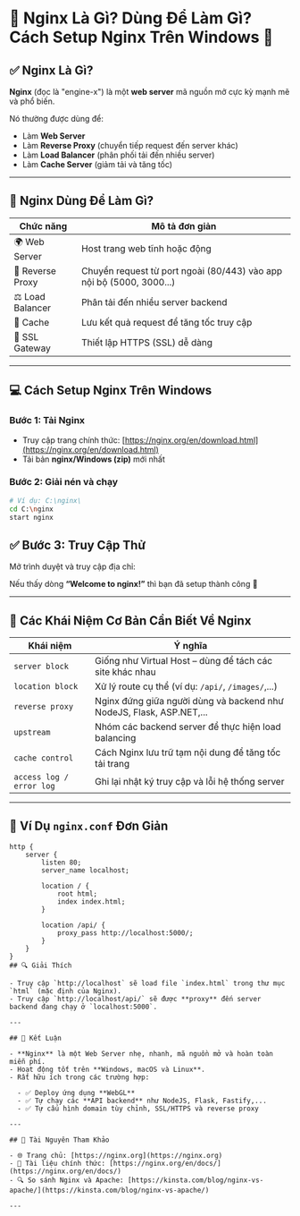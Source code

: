 # 🚀 Nginx Là Gì? Dùng Để Làm Gì? Cách Setup Nginx Trên Windows 🧠

## ✅ Nginx Là Gì?

**Nginx** (đọc là "engine-x") là một **web server** mã nguồn mở cực kỳ mạnh mẽ và phổ biến.

Nó thường được dùng để:
- Làm **Web Server**
- Làm **Reverse Proxy** (chuyển tiếp request đến server khác)
- Làm **Load Balancer** (phân phối tải đến nhiều server)
- Làm **Cache Server** (giảm tải và tăng tốc)

---

## 🔧 Nginx Dùng Để Làm Gì?

| Chức năng          | Mô tả đơn giản                                                   |
|---------------------|------------------------------------------------------------------|
| 🌍 Web Server       | Host trang web tĩnh hoặc động                                    |
| 🔁 Reverse Proxy     | Chuyển request từ port ngoài (80/443) vào app nội bộ (5000, 3000...)|
| ⚖️ Load Balancer     | Phân tải đến nhiều server backend                               |
| 🧠 Cache             | Lưu kết quả request để tăng tốc truy cập                        |
| 🔐 SSL Gateway       | Thiết lập HTTPS (SSL) dễ dàng                                    |

---

## 💻 Cách Setup Nginx Trên Windows

### Bước 1: Tải Nginx

- Truy cập trang chính thức: [https://nginx.org/en/download.html](https://nginx.org/en/download.html)
- Tải bản **nginx/Windows (zip)** mới nhất

### Bước 2: Giải nén và chạy

```bash
# Ví dụ: C:\nginx\
cd C:\nginx
start nginx
```
## ✅ Bước 3: Truy Cập Thử

Mở trình duyệt và truy cập địa chỉ: 


Nếu thấy dòng **“Welcome to nginx!”** thì bạn đã setup thành công 🎉

---

## 🧠 Các Khái Niệm Cơ Bản Cần Biết Về Nginx

| **Khái niệm**              | **Ý nghĩa**                                                                 |
|----------------------------|------------------------------------------------------------------------------|
| `server block`            | Giống như Virtual Host – dùng để tách các site khác nhau                    |
| `location block`          | Xử lý route cụ thể (ví dụ: `/api/`, `/images/`,...)                         |
| `reverse proxy`           | Nginx đứng giữa người dùng và backend như NodeJS, Flask, ASP.NET,...        |
| `upstream`                | Nhóm các backend server để thực hiện load balancing                         |
| `cache control`           | Cách Nginx lưu trữ tạm nội dung để tăng tốc tải trang                       |
| `access log / error log`  | Ghi lại nhật ký truy cập và lỗi hệ thống server                             |

---

## 📝 Ví Dụ `nginx.conf` Đơn Giản

```nginx
http {
    server {
        listen 80;
        server_name localhost;

        location / {
            root html;
            index index.html;
        }

        location /api/ {
            proxy_pass http://localhost:5000/;
        }
    }
}
## 🔍 Giải Thích

- Truy cập `http://localhost` sẽ load file `index.html` trong thư mục `html` (mặc định của Nginx).
- Truy cập `http://localhost/api/` sẽ được **proxy** đến server backend đang chạy ở `localhost:5000`.

---

## 🎯 Kết Luận

- **Nginx** là một Web Server nhẹ, nhanh, mã nguồn mở và hoàn toàn miễn phí.
- Hoạt động tốt trên **Windows, macOS và Linux**.
- Rất hữu ích trong các trường hợp:

  - ✅ Deploy ứng dụng **WebGL**
  - ✅ Tự chạy các **API backend** như NodeJS, Flask, Fastify,...
  - ✅ Tự cấu hình domain tùy chỉnh, SSL/HTTPS và reverse proxy

---

## 📌 Tài Nguyên Tham Khảo

- 🌐 Trang chủ: [https://nginx.org](https://nginx.org)
- 📘 Tài liệu chính thức: [https://nginx.org/en/docs/](https://nginx.org/en/docs/)
- 🔍 So sánh Nginx và Apache: [https://kinsta.com/blog/nginx-vs-apache/](https://kinsta.com/blog/nginx-vs-apache/)

---

